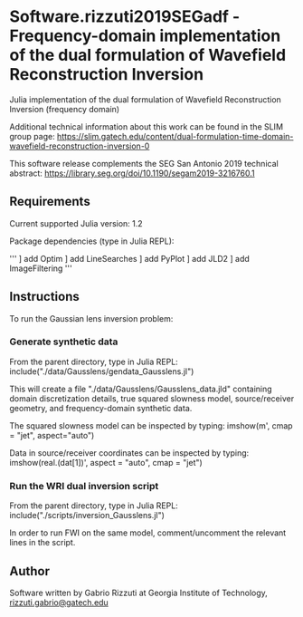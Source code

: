 # Software.rizzuti2019SEGadf - Frequency-domain implementation of the dual formulation of Wavefield Reconstruction Inversion

Julia implementation of the dual formulation of Wavefield Reconstruction Inversion (frequency domain)

Additional technical information about this work can be found in the SLIM group page:
https://slim.gatech.edu/content/dual-formulation-time-domain-wavefield-reconstruction-inversion-0

This software release complements the SEG San Antonio 2019 technical abstract:
https://library.seg.org/doi/10.1190/segam2019-3216760.1

## Requirements

Current supported Julia version: 1.2

Package dependencies (type in Julia REPL):

'''
] add Optim
] add LineSearches
] add PyPlot
] add JLD2
] add ImageFiltering
'''

## Instructions

To run the Gaussian lens inversion problem:

### Generate synthetic data

From the parent directory, type in Julia REPL:
include("./data/Gausslens/gendata_Gausslens.jl")

This will create a file "./data/Gausslens/Gausslens_data.jld" containing domain discretization details, true squared slowness model, source/receiver geometry, and frequency-domain synthetic data.

The squared slowness model can be inspected by typing:
imshow(m', cmap = "jet", aspect="auto")

Data in source/receiver coordinates can be inspected by typing:
imshow(real.(dat[1])', aspect = "auto", cmap = "jet")

### Run the WRI dual inversion script

From the parent directory, type in Julia REPL:
include("./scripts/inversion_Gausslens.jl")

In order to run FWI on the same model, comment/uncomment the relevant lines in the script.

## Author

Software written by Gabrio Rizzuti at Georgia Institute of Technology, rizzuti.gabrio@gatech.edu

